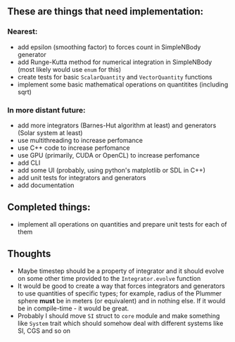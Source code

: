 ## These are things that need implementation:
### Nearest:
* add epsilon (smoothing factor) to forces count in SimpleNBody generator
* add Runge-Kutta method for numerical integration in SimpleNBody (most likely would use `enum` for this)
* create tests for basic `ScalarQuantity` and `VectorQuantity` functions
* implement some basic mathematical operations on quantitites (including sqrt)

### In more distant future:
* add more integrators (Barnes-Hut algorithm at least) and generators (Solar system at least)
* use multithreading to increase perfomance 
* use C++ code to increase perfomance 
* use GPU (primarily, CUDA or OpenCL) to increase perfomance
* add CLI
* add some UI (probably, using python's matplotlib or SDL in C++)
* add unit tests for integrators and generators
* add documentation

## Completed things:
* implement all operations on quantities and prepare unit tests for each of them

## Thoughts
* Maybe timestep should be a property of integrator and it should evolve on some other time provided to the `Integrator.evolve` function
* It would be good to create a way that forces integrators and generators to use quantities of specific types; for example, radius of the Plummer sphere **must** be in meters (or equivalent) and in nothing else. If it would be in compile-time - it would be great.
* Probably I should move `SI` struct to `core` module and make something like `System` trait which should somehow deal with different systems like SI, CGS and so on 
